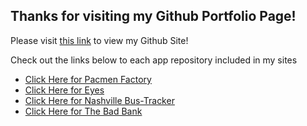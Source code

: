 ## Thanks for visiting my Github Portfolio Page!

Please visit <a href="https://jsdavis92.github.io/">this link</a> to view my Github Site!

Check out the links below to each app repository included in my sites

<ul>
  
  <li> <a href="https://jsdavis92.github.io/pacmanAnimationCode/">Click Here for Pacmen Factory</a> </li>
  <li> <a href="https://jsdavis92.github.io/eyes">Click Here for Eyes</a> </li>
  <li> <a href="https://jsdavis92.github.io/Real-Time-Bus-Nashville/">Click Here for Nashville Bus-Tracker</a> </li>
  <li> <a href="https://jsdavis92.github.io/Bad-Bank-JD/">Click Here for The Bad Bank</a> </li> 
</ul>
